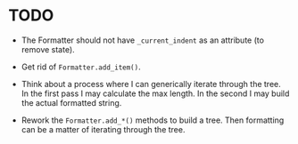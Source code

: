 TODO
====

* The Formatter should not have `_current_indent` as an attribute (to
  remove state).
* Get rid of `Formatter.add_item()`.
* Think about a process where I can generically iterate through the tree.
  In the first pass I may calculate the max length.  In the second
  I may build the actual formatted string.

* Rework the `Formatter.add_*()` methods to build a tree.
  Then formatting can be a matter of iterating through the tree.